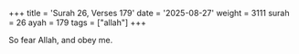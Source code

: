 +++
title = 'Surah 26, Verses 179'
date = '2025-08-27'
weight = 3111
surah = 26
ayah = 179
tags = ["allah"]
+++

So fear Allah, and obey me.
